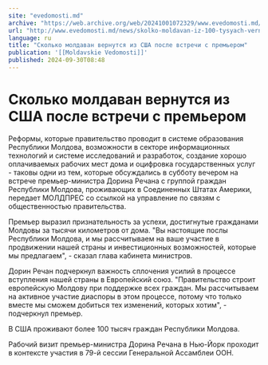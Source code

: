 ```yaml
---
site: "evedomosti.md"
archive: "https://web.archive.org/web/20241001072329/www.evedomosti.md/news/skolko-moldavan-iz-100-tysyach-vernutsya-iz-ssha-v-rm-posle"
url: "http://www.evedomosti.md/news/skolko-moldavan-iz-100-tysyach-vernutsya-iz-ssha-v-rm-posle"
language: ru
title: "Сколько молдаван вернутся из США после встречи с премьером"
publication: '[[Moldavskie Vedomosti]]'
published: 2024-09-30T08:48
---
```


# Сколько молдаван вернутся из США после встречи с премьером

Реформы, которые правительство проводит в системе образования Республики Молдова, возможности в секторе информационных технологий и системе исследований и разработок, создание хорошо оплачиваемых рабочих мест дома и оцифровка государственных услуг - таковы одни из тем, которые обсуждались в субботу вечером на встрече премьер-министра Дорина Речана с группой граждан Республики Молдова, проживающих в Соединенных Штатах Америки, передает МОЛДПРЕС со ссылкой на управление по связям с общественностью правительства.

Премьер выразил признательность за успехи, достигнутые гражданами Молдовы за тысячи километров от дома. "Вы настоящие послы Республики Молдова, и мы рассчитываем на ваше участие в продвижении нашей страны и инвестиционных возможностей, которые мы предлагаем", - сказал глава кабинета министров.

Дорин Речан подчеркнул важность сплочения усилий в процессе вступления нашей страны в Европейский союз. "Правительство строит европейскую Молдову при поддержке всех граждан. Мы рассчитываем на активное участие диаспоры в этом процессе, потому что только вместе мы сможем добиться тех изменений, которых хотим", - подчеркнул премьер.

В США проживают более 100 тысяч граждан Республики Молдова.

Рабочий визит премьер-министра Дорина Речана в Нью-Йорк проходит в контексте участия в 79-й сессии Генеральной Ассамблеи ООН.
